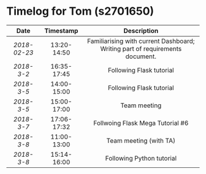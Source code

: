 # Timelog for Tom (s2701650)

| Date         |   Timestamp | Description                                                       |
| :---:        |       :---: | :---:                                                             |
| *2018-02-23* | 13:20-14:50 | Familiarising with current Dashboard; Writing part of requirements document. |
| *2018-3-2* | 16:35-17:45 | Following Flask tutorial |
| *2018-3-5* | 14:00-15:00 | Following Flask tutorial |
| *2018-3-5* | 15:00-17:00 | Team meeting |
| *2018-3-7* | 17:06-17:32 | Follwoing Flask Mega Tutorial #6 |
| *2018-3-8* | 11:00-13:00 | Team meeting (with TA) |
| *2018-3-8* | 15:14-16:00 | Following Python tutorial |
